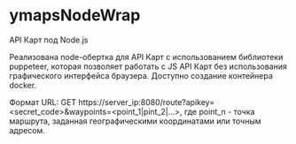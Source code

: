 # ymapsNodeWrap
API Карт под Node.js

Реализована node-обертка для API Карт с использованием библиотеки puppeteer, которая позволяет работать с JS API Карт без использования графического интерфейса браузера. Доступно создание контейнера docker.

Формат URL:
GET https://server_ip:8080/route?apikey=<secret_code>&waypoints=<point_1|pint_2|...>, где
point_n - точка маршрута, заданная географическими координатами или точным адресом.
